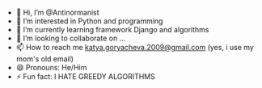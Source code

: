 - 👋 Hi, I’m @Antinormanist
- 👀 I’m interested in Python and programming
- 🌱 I’m currently learning framework Django and algorithms
- 💞️ I’m looking to collaborate on ...
- 📫 How to reach me katya.goryacheva.2009@gmail.com (yes, i use my mom's old email)
- 😄 Pronouns: He/Him
- ⚡ Fun fact: I HATE GREEDY ALGORITHMS

<!---
Antinormanist/Antinormanist is a ✨ special ✨ repository because its `README.md` (this file) appears on your GitHub profile.
You can click the Preview link to take a look at your changes.
--->
